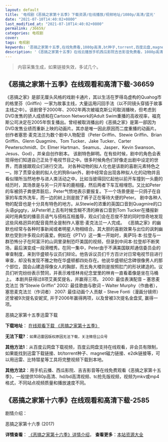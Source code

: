 ```yaml
---
layout: default
title: '电视剧《恶搞之家第十五季》下载资源/在线播放/视频地址/1080p/高清/蓝光'
date: "2021-07-10T14:40:02+0800"
last_modified_at: "2021-07-10T14:40:02+0800"
permalink: /36659/
categories: 电视剧
cover:
tags: 电视剧
keywords: '恶搞之家第十五季,在线免费看,1080p高清,bt种子,torrent,百度云盘,magnet,磁力链,迅雷下载资源'
description: '《恶搞之家第十五季》在线云播放手机西瓜影院吉吉影音免费看，1080p高清bd/hd未删减完整版和tc抢先枪版，mkv/mp4格式，附带bt/torrent种子、magnet/磁力链、百度云盘、网盘资源迅雷下载链接'
---
```


>内容采集生成，如果链接失效，多试几个。


## 《恶搞之家第十五季》在线观看和高清下载-36659

《恶搞之家》是部无厘头风格的戏剧卡通片，其以生活在罗得岛虚构的Quahog市的格里芬（Griffin）一家为故事主线，大量运用闪回手法（以不同镜头穿插于故事主线之中）。该剧曾于2000年、2002年两次被福克斯公司取消播映，但考虑到DVD发售的骄人成绩和在Cartoon Network的Adult Swim重播的高收视率，福克斯公司决定在2005年恢复播出。曾经被取消播出的《恶搞之家》是第一部因为DVD发售业绩而重新上映的动画片。其亦是唯一因此原因而二度重播的动画片。    创作者塞思·麦克法兰为数个剧中人物配音（Peter Griffin、Stewie Griffin、Brian Griffin、Glenn Quagmire、Tom Tucker、Jake Tucker、Carter Pewterschmidt、Dr. Elmer Hartman、Seamus、Jasper、Kevin Swanson、Jesus、God），并亲自创作剧本。        该剧特色鲜明。在有些时候，剧中的角色会表现得他们知道自己正处于电视节目之中。很多时候角色们好像走出剧中设定的世界，而直接跟观众们进行交流。    对各种动物的拟人化也是该剧的喜剧元素特色之一。除了贯穿全剧的拟人化的狗Brian外，剧中经常会出现各种拟人化的动物并且看似理所当然地参与进人类活动之中。比如当彼得回忆起他以前开车撞到一头鹿的经历时，其场景是与另一只开车的鹿相撞，然后两者下车互相埋怨。又比如Peter的车被鸽子粪便弄脏后，Peter气愤地表示要报复。下一个场景便是一只鸽子在自家的车库外洗车，而一边的树上则是脱了裤子正在等待大便的Peter。    剧中各种人物的配音也是十分具有特色的地方。从Stewie的浓重的英国口音到Quagmire的口头语giggty，从Peter听上去有时候含糊不清的麻省口音到Tom Tucker在播报新闻时用典型的播音员语气与搭档互相羞辱，观众们会在忍俊不禁的同时惊奇地发现这些风格迥异的配音竟然全是制作人塞思·麦克法兰一人完成。   《恶搞之家》的幽默也经常与各种时事新闻或者明星人物相结合。其大胆的喜剧效果与出位的讽刺幽默也受到许多观众的喜爱。例如在《PTV》这一集一开始时，奥萨玛·本·拉登与一群恐怖分子在阿富汗的山洞里录制恐吓美国的视频，但录到中间本·拉登却不断笑场，最后演变成一段滑稽秀。在同一集中，Peter由于不满美国联邦通信委员会的审查制度，来到华盛顿与议员们辩论。他告诉议员们千方百计对日常电视节目进行审查，却没有发现不雅之物在华盛顿都四处存在。他说华盛顿纪念碑很像男人的那个部位，国会山建造得像女人的胸部，而五角大楼则是按照肛门的形状建造的。议员们听完纷纷表示赞同，并表示难怪林肯纪念堂里的林肯一直看着像是坐在马桶上。        本剧共获得过8项艾美奖提名，并赢得三项。    2000: 最佳表演配音 – 塞思麦克法兰 饰“Stewie Griffin”    2002: 最佳歌曲与歌词 – Walter Murphy（作曲者），塞思麦克法兰（作词者）    2007: 最佳动画个人贡献 – Steve Fonti（漫画分镜师）    还曾被9次提名安妮奖, 并于2006年赢得两项，以及曾被3次提名金盘奖, 赢得一项。


恶搞之家第十五季迅雷下载

**下载地址**： [在线观看下载 《恶搞之家第十五季》](https://www.993dy.com//vod-detail-id-27841.html) 


**无法下载?**：`如果迅雷因版权原因无法下载，关注微信公众号 `

**其他方法1**：从百度云网盘下载视频，百度云网盘支持在线观看，非会员有限制，如果能找到迅雷下载链接、bt/torrent种子、magnet磁力链接、e2dk链接等，可以用迅雷、比特彗星等工具将完整视频下载到本地。

**其他方法2**：用手机云播、西瓜影院、吉吉影音等在线免费观看《恶搞之家第十五季》，一般提供1080p高清、hd/bd高清视频、tc抢先版视频，视频为mkv或mp4格式，不同站点视频质量和播放速度不同。


## 《恶搞之家第十六季》在线观看和高清下载-2585

剧情介绍：


恶搞之家第十六季 (2017)

**详情查看**： [《恶搞之家第十六季》详情介绍](/movie/2585/)， **查看更多**：[本站资源大全](/movie/t/all/)

